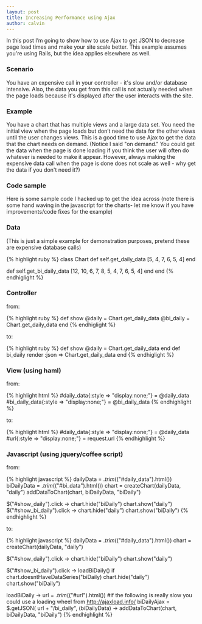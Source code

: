 ```yaml
---
layout: post
title: Increasing Performance using Ajax
author: calvin
---
```

In this post I’m going to show how to use Ajax to get JSON to decrease page load times and make your site scale better. This example assumes you're using Rails, but the idea applies elsewhere as well.

<h3>Scenario</h3> 
You have an expensive call in your controller - it's slow and/or database intensive. Also, the data you get from this call is not actually needed when the page loads because it's displayed after the user interacts with the site.

<h3>Example</h3>
You have a chart that has multiple views and a large data set. You need the initial view when the page loads but don’t need the data for the other views until the user changes views. This is a good time to use Ajax to get the data that the chart needs on demand.
(Notice I said "on demand." You could get the data when the page is done loading if you think the user will often do whatever is needed to make it appear. However, always making the expensive data call when the page is done does not scale as well - why get the data if you don't need it?)

<h3>Code sample</h3>
Here is some sample code I hacked up to get the idea across (note there is some hand waving in the javascript for the charts- let me know if you have improvements/code fixes for the example)

<h3>Data</h3> (This is just a simple example for demonstration purposes, pretend these are expensive database calls)

{% highlight ruby %}
class Chart
  def self.get_daily_data
    [5, 4, 7, 6, 5, 4]
  end

  def self.get_bi_daily_data
    [12, 10, 6, 7, 8, 5, 4, 7, 6, 5, 4]
  end
end
{% endhiglight %}
</br>
<h3>Controller</h3>
from:

{% highlight ruby %}
def show
  @daily = Chart.get_daily_data
  @bi_daily = Chart.get_daily_data
end
{% endhiglight %}
</br>

to:

{% highlight ruby %}
def show
  @daily = Chart.get_daily_data
end
def bi_daily
  render :json => Chart.get_daily_data
end
{% endhiglight %}
</br>

<h3>View (using haml)</h3>
from:

{% highlight html %}
#daily_data{:style => "display:none;"}
  = @daily_data
#bi_daily_data{:style => "display:none;"}
  = @bi_daily_data
{% endhighlight %}
</br>

to:

{% highlight html %}
#daily_data{:style => "display:none;"}
  = @daily_data
#url{:style => "display:none;"}
  = request.url
{% endhighlight %}
</br>

<h3>Javascript (using jquery/coffee script)</h3>
from:

{% highlight javascript %}
dailyData = $.trim($("#daily_data").html())
biDailyData = $.trim($("#bi_data").html())
chart = createChart(dailyData, "daily")
addDataToChart(chart, biDailyData, "biDaily")

$("#show_daily").click ->
  chart.hide("biDaily")
  chart.show("daily")
$("#show_bi_daily").click ->
  chart.hide("daily")
  chart.show("biDaily")
{% endhighlight %}
</br>

to:

{% highlight javascript %}
dailyData = $.trim($("#daily_data").html())
chart = createChart(dailyData, "daily")

$("#show_daily").click ->
  chart.hide("biDaily")
  chart.show("daily")

$("#show_bi_daily").click ->
  loadBiDaily() if chart.doesntHaveDataSeries("biDaily)
  chart.hide("daily")
  chart.show("biDaily")

loadBiDaily ->
  url = $.trim($("#url").html())
  #if the following is really slow you could use a loading wheel from http://ajaxload.info/
  biDailyAjax = $.getJSON( url + "/bi_daily", (biDailyData) ->
  addDataToChart(chart, biDailyData, "biDaily")
{% endhighlight %}
